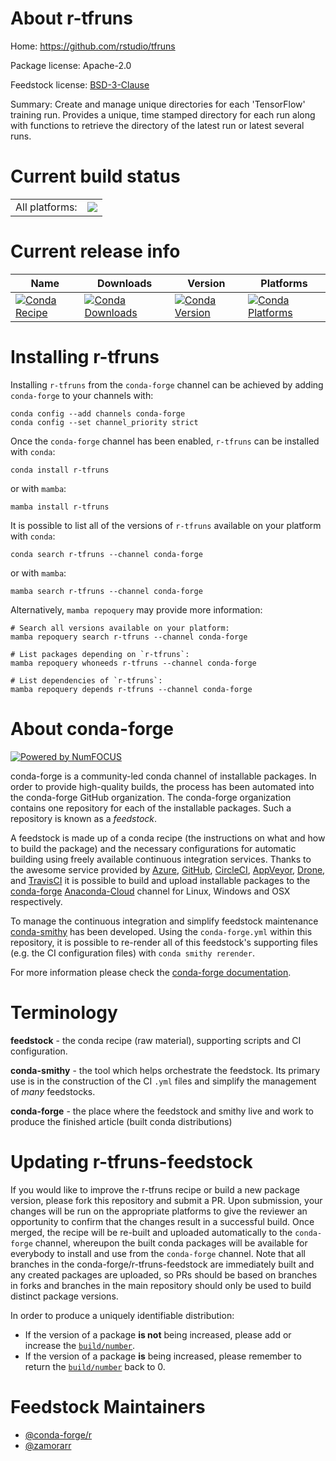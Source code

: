 About r-tfruns
==============

Home: https://github.com/rstudio/tfruns

Package license: Apache-2.0

Feedstock license: [BSD-3-Clause](https://github.com/conda-forge/r-tfruns-feedstock/blob/main/LICENSE.txt)

Summary: Create and manage unique directories for each 'TensorFlow'  training run. Provides a unique, time stamped directory for each run along with functions to retrieve the directory of the latest run or  latest several runs. 

Current build status
====================


<table><tr><td>All platforms:</td>
    <td>
      <a href="https://dev.azure.com/conda-forge/feedstock-builds/_build/latest?definitionId=1722&branchName=main">
        <img src="https://dev.azure.com/conda-forge/feedstock-builds/_apis/build/status/r-tfruns-feedstock?branchName=main">
      </a>
    </td>
  </tr>
</table>

Current release info
====================

| Name | Downloads | Version | Platforms |
| --- | --- | --- | --- |
| [![Conda Recipe](https://img.shields.io/badge/recipe-r--tfruns-green.svg)](https://anaconda.org/conda-forge/r-tfruns) | [![Conda Downloads](https://img.shields.io/conda/dn/conda-forge/r-tfruns.svg)](https://anaconda.org/conda-forge/r-tfruns) | [![Conda Version](https://img.shields.io/conda/vn/conda-forge/r-tfruns.svg)](https://anaconda.org/conda-forge/r-tfruns) | [![Conda Platforms](https://img.shields.io/conda/pn/conda-forge/r-tfruns.svg)](https://anaconda.org/conda-forge/r-tfruns) |

Installing r-tfruns
===================

Installing `r-tfruns` from the `conda-forge` channel can be achieved by adding `conda-forge` to your channels with:

```
conda config --add channels conda-forge
conda config --set channel_priority strict
```

Once the `conda-forge` channel has been enabled, `r-tfruns` can be installed with `conda`:

```
conda install r-tfruns
```

or with `mamba`:

```
mamba install r-tfruns
```

It is possible to list all of the versions of `r-tfruns` available on your platform with `conda`:

```
conda search r-tfruns --channel conda-forge
```

or with `mamba`:

```
mamba search r-tfruns --channel conda-forge
```

Alternatively, `mamba repoquery` may provide more information:

```
# Search all versions available on your platform:
mamba repoquery search r-tfruns --channel conda-forge

# List packages depending on `r-tfruns`:
mamba repoquery whoneeds r-tfruns --channel conda-forge

# List dependencies of `r-tfruns`:
mamba repoquery depends r-tfruns --channel conda-forge
```


About conda-forge
=================

[![Powered by
NumFOCUS](https://img.shields.io/badge/powered%20by-NumFOCUS-orange.svg?style=flat&colorA=E1523D&colorB=007D8A)](https://numfocus.org)

conda-forge is a community-led conda channel of installable packages.
In order to provide high-quality builds, the process has been automated into the
conda-forge GitHub organization. The conda-forge organization contains one repository
for each of the installable packages. Such a repository is known as a *feedstock*.

A feedstock is made up of a conda recipe (the instructions on what and how to build
the package) and the necessary configurations for automatic building using freely
available continuous integration services. Thanks to the awesome service provided by
[Azure](https://azure.microsoft.com/en-us/services/devops/), [GitHub](https://github.com/),
[CircleCI](https://circleci.com/), [AppVeyor](https://www.appveyor.com/),
[Drone](https://cloud.drone.io/welcome), and [TravisCI](https://travis-ci.com/)
it is possible to build and upload installable packages to the
[conda-forge](https://anaconda.org/conda-forge) [Anaconda-Cloud](https://anaconda.org/)
channel for Linux, Windows and OSX respectively.

To manage the continuous integration and simplify feedstock maintenance
[conda-smithy](https://github.com/conda-forge/conda-smithy) has been developed.
Using the ``conda-forge.yml`` within this repository, it is possible to re-render all of
this feedstock's supporting files (e.g. the CI configuration files) with ``conda smithy rerender``.

For more information please check the [conda-forge documentation](https://conda-forge.org/docs/).

Terminology
===========

**feedstock** - the conda recipe (raw material), supporting scripts and CI configuration.

**conda-smithy** - the tool which helps orchestrate the feedstock.
                   Its primary use is in the construction of the CI ``.yml`` files
                   and simplify the management of *many* feedstocks.

**conda-forge** - the place where the feedstock and smithy live and work to
                  produce the finished article (built conda distributions)


Updating r-tfruns-feedstock
===========================

If you would like to improve the r-tfruns recipe or build a new
package version, please fork this repository and submit a PR. Upon submission,
your changes will be run on the appropriate platforms to give the reviewer an
opportunity to confirm that the changes result in a successful build. Once
merged, the recipe will be re-built and uploaded automatically to the
`conda-forge` channel, whereupon the built conda packages will be available for
everybody to install and use from the `conda-forge` channel.
Note that all branches in the conda-forge/r-tfruns-feedstock are
immediately built and any created packages are uploaded, so PRs should be based
on branches in forks and branches in the main repository should only be used to
build distinct package versions.

In order to produce a uniquely identifiable distribution:
 * If the version of a package **is not** being increased, please add or increase
   the [``build/number``](https://docs.conda.io/projects/conda-build/en/latest/resources/define-metadata.html#build-number-and-string).
 * If the version of a package **is** being increased, please remember to return
   the [``build/number``](https://docs.conda.io/projects/conda-build/en/latest/resources/define-metadata.html#build-number-and-string)
   back to 0.

Feedstock Maintainers
=====================

* [@conda-forge/r](https://github.com/conda-forge/r/)
* [@zamorarr](https://github.com/zamorarr/)


